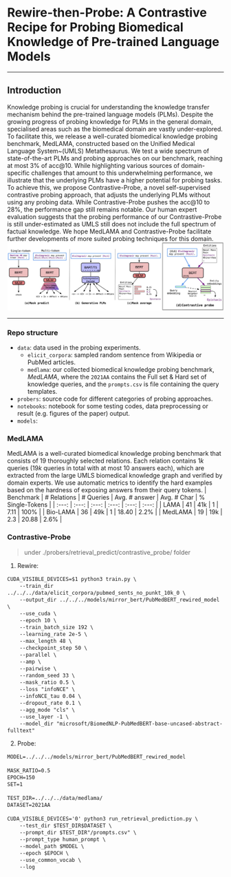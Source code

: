  # Rewire-then-Probe: A Contrastive Recipe for Probing Biomedical Knowledge of Pre-trained Language Models
------
 ## Introduction
Knowledge probing is crucial for understanding the knowledge transfer mechanism behind the pre-trained language models (PLMs). Despite the growing progress of probing knowledge for PLMs in the general domain, specialised areas such as the biomedical domain are vastly under-explored. To facilitate this, we release a well-curated biomedical knowledge probing benchmark, MedLAMA, constructed based on the Unified Medical Language System~(UMLS) Metathesaurus. We test a wide spectrum of state-of-the-art PLMs and probing approaches on our benchmark, reaching at most $3\%$ of acc@10. While highlighting various sources of domain-specific challenges that amount to this underwhelming performance, we illustrate that the underlying PLMs have a higher potential for probing tasks. To achieve this, we propose Contrastive-Probe, a novel self-supervised contrastive probing approach, that adjusts the underlying PLMs without using any probing data. While Contrastive-Probe pushes the acc@10 to $28\%$, the performance gap still remains notable. Our human expert evaluation suggests that the probing performance of our Contrastive-Probe is still under-estimated as UMLS  still does not include the full spectrum of factual knowledge. We hope MedLAMA and Contrastive-Probe facilitate further developments of more suited probing techniques for this domain.
 ![front-page-graph](/imgs/probing_approaches.jpg)

------
### Repo structure

- `data`: data used in the probing experiments.
  - `elicit_corpora`: sampled random sentence from Wikipedia or PubMed articles.
  - `medlama`: our collected biomedical knowledge probing  benchmark, *MedLAMA*, where the `2021AA` contains the Full set & Hard set of knowledge queries, and the `prompts.csv` is file containing the query templates.
- `probers`: source code for different categories of probing approaches.
- `notebooks`: notebook for some testing codes, data preprocessing or result (e.g. figures of the paper) output.
- `models`: 

### MedLAMA
 MedLAMA is a well-curated biomedical knowledge probing benchmark that consists of 19 thoroughly selected relations. Each relation contains $1k$ queries ($19k$ queries in total with at most 10 answers each), which are extracted from the large UMLS biomedical knowledge graph and verified by domain experts. We use automatic metrics to identify the hard examples based on the hardness of exposing  answers from their query tokens.
| Benchmark | # Relations | # Queries | Avg. # answer | Avg. # Char | % Single-Tokens |
| :---: | :---: | :---: | :---: | :---: | :---: |
| LAMA | 41 | 41k | 1 | 7.11 | 100% |
| Bio-LAMA | 36 | 49k | 1 | 18.40 | 2.2% |
| MedLAMA | 19 | 19k | 2.3 | 20.88 | 2.6% |

### Contrastive-Probe
> under ./probers/retrieval_predict/contrastive_probe/ folder
1. Rewire:
```shell
CUDA_VISIBLE_DEVICES=$1 python3 train.py \
	--train_dir ../../../data/elicit_corpora/pubmed_sents_no_punkt_10k_0 \
	--output_dir ../../../models/mirror_bert/PubMedBERT_rewired_model \
	--use_cuda \
	--epoch 10 \
	--train_batch_size 192 \
	--learning_rate 2e-5 \
	--max_length 48 \
	--checkpoint_step 50 \
	--parallel \
	--amp \
	--pairwise \
	--random_seed 33 \
	--mask_ratio 0.5 \
	--loss "infoNCE" \
	--infoNCE_tau 0.04 \
	--dropout_rate 0.1 \
	--agg_mode "cls" \
	--use_layer -1 \
	--model_dir "microsoft/BiomedNLP-PubMedBERT-base-uncased-abstract-fulltext"
```

2. Probe:
```shell
MODEL=../../../models/mirror_bert/PubMedBERT_rewired_model

MASK_RATIO=0.5
EPOCH=150
SET=1

TEST_DIR=../../../data/medlama/
DATASET=2021AA

CUDA_VISIBLE_DEVICES='0' python3 run_retrieval_prediction.py \
	--test_dir $TEST_DIR$DATASET \
	--prompt_dir $TEST_DIR"/prompts.csv" \
	--prompt_type human_prompt \
	--model_path $MODEL \
	--epoch $EPOCH \
	--use_common_vocab \
	--log

```